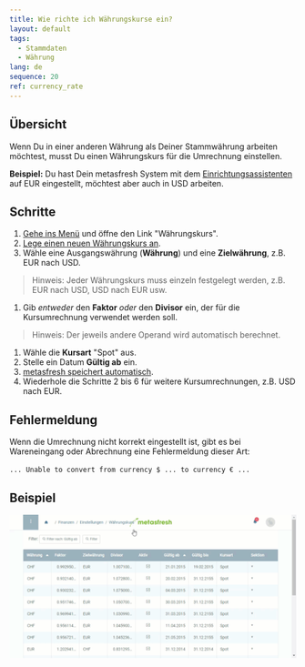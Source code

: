```yaml
---
title: Wie richte ich Währungskurse ein?
layout: default
tags:
  - Stammdaten
  - Währung
lang: de
sequence: 20
ref: currency_rate
---
```

## Übersicht

Wenn Du in einer anderen Währung als Deiner Stammwährung arbeiten möchtest, musst Du einen Währungskurs für die Umrechnung einstellen.

**Beispiel:** Du hast Dein metasfresh System mit dem [Einrichtungsassistenten](Ersteinrichtung) auf EUR eingestellt, möchtest aber auch in USD arbeiten.

## Schritte

1. [Gehe ins Menü](Menu) und öffne den Link "Währungskurs".
1. [Lege einen neuen Währungskurs an](Neuer_Datensatz_Fenster_Webui).
1. Wähle eine Ausgangswährung (**Währung**) und eine **Zielwährung**, z.B. EUR nach USD.
 > Hinweis: Jeder Währungskurs muss einzeln festgelegt werden, z.B. EUR nach USD, USD nach EUR usw.

1. Gib *entweder* den **Faktor** *oder* den **Divisor** ein, der für die Kursumrechnung verwendet werden soll.
 > Hinweis: Der jeweils andere Operand wird automatisch berechnet.

1. Wähle die **Kursart** "Spot" aus.
1. Stelle ein Datum **Gültig ab** ein.
1. [metasfresh speichert automatisch](Speicheranzeige).
1. Wiederhole die Schritte 2 bis 6 für weitere Kursumrechnungen, z.B. USD nach EUR.

## Fehlermeldung

Wenn die Umrechnung nicht korrekt eingestellt ist, gibt es bei Wareneingang oder Abrechnung eine Fehlermeldung dieser Art:

`... Unable to convert from currency $ ... to currency € ...`

## Beispiel
![](assets/Waehrungskurs_walkthrough.gif)
